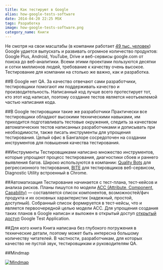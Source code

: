 ```yaml
---
title: Как тестируют в Google
alias: how-google-tests-software
date: 2014-04-20 22:25 MSK
tags: Разработка
image: how-google-tests-software.png
category_name: Книги
---
```


Не смотря на свои масштабы (в компании работает [49 тыс. человек](http://investor.google.com/financial/tables.html))
Google удается выпускать и развивать огромное количество продуктов: Google Plus, Android, YouTube, Drive и веб-сервисы google.com от поиска до веб-аналитики.
Всеми этими проектами пользуются десятки и сотки миллионов людей, требование к качеству очень высокое. Тестирование для компании на столько же важно, как и разработка.

##В Google нет QA.
За качество отвечают сами разработчики, тестировщики помогают им поддерживать качество и производительность.
Написанный код лучше всего протестирует тот, кто этот код написал, поэтому создание тестов является неотъемлемой частью написания кода.


##В Google тестировщики такие же разработчики
Практически все тестировщики обладают высокими техническими навыками, им приходится подготавливать тестовые окружения,
следить за качеством автоматических тестов написанных разработчиками и дописывать при необходимости, также писать инструменты для упрощения тестирования.
Целый офис в Бангалоре сосредоточен на создании инструментов для повышения качества тестирования.


##Инструменты
Тестировщиками написано множество инструментов, которые упрощают процесс тестирования, диагностики сбоев и раннего выявления багов.
Широко используются в компании: [Quality Bots](https://code.google.com/p/qualitybots/) для регрессионного тестирования,
[BITE](https://code.google.com/p/bite-project/) для тестировщиков веб-сервисом, Diagnostic Utility встроенный в Chrome.


##Автоматизация
Тестирование начинается с тест-плана, тест-кейсов и анализа рисков. Планы пишутся по модели [ACC (Attribute, Component, Capability)](https://code.google.com/p/test-analytics/wiki/AccExplained)
 — составляется список компонентов, возможностей/фич продукта и их основных характеристик (надежный, простой, доступный).
Собранный список формируется в тест-кейсы, что и является первоочередной целью модели ACC.
Для упрощения создания таких планов в Google написан и выложен в открытый доступ [открытый доступ](https://code.google.com/p/test-analytics/) Google Test Application.

##Для кого книга
Книга написана без глубокого погружения в технические детали, поэтому может быть интересна большому количеству читателей.
В частности, разработчикам, для которых качество не пустой звук, тестировщикам и руководителям QA.


##Mindmap

<a href="/images/mindmaps/how-google-tests-software.png">![Mindmap](/images/mindmaps/how-google-tests-software.png)</a>



